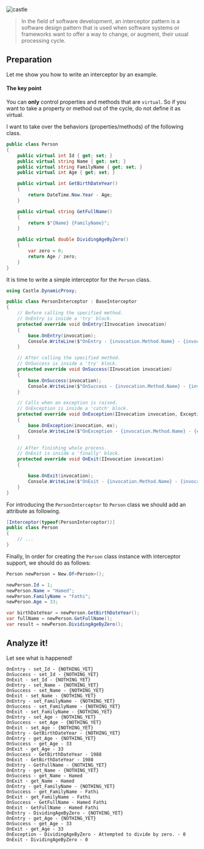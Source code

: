 ![castle](https://user-images.githubusercontent.com/8418700/141063129-d67ea604-312d-4b97-9d7f-5153dcced57f.png)

> In the field of software development, an interceptor pattern is a software design pattern that is used when software systems or frameworks want to offer a way to change, or augment, their usual processing cycle.

## Preparation

Let me show you how to write an interceptor by an example.

#### The key point

You can **only** control properties and methods that are `virtual`. So if you want to take a property or method out of the cycle, do not define it as virtual.

I want to take over the behaviors (properties/methods) of the following class.

```cs
public class Person
{
    public virtual int Id { get; set; }
    public virtual string Name { get; set; }
    public virtual string FamilyName { get; set; }
    public virtual int Age { get; set; }

    public virtual int GetBirthDateYear()
    {
        return DateTime.Now.Year - Age;
    }

    public virtual string GetFullName()
    {
        return $"{Name} {FamilyName}";
    }

    public virtual double DividingAgeByZero()
    {
        var zero = 0;
        return Age / zero;
    }
}
```

It is time to write a simple interceptor for the `Person` class.

```cs
using Castle.DynamicProxy;

public class PersonInterceptor : BaseInterceptor
{
    // Before calling the specified method.
    // OnEntry is inside a 'try' block.
    protected override void OnEntry(IInvocation invocation)
    {
        base.OnEntry(invocation);
        Console.WriteLine($"OnEntry - {invocation.Method.Name} - {invocation.ReturnValue ?? "{NOTHING_YET}"}");
    }

    // After calling the specified method.
    // OnSuccess is inside a 'try' block.
    protected override void OnSuccess(IInvocation invocation)
    {
        base.OnSuccess(invocation);
        Console.WriteLine($"OnSuccess - {invocation.Method.Name} - {invocation.ReturnValue ?? "{NOTHING_YET}"}");
    }

    // Calls when an exception is raised.
    // OnException is inside a 'catch' block.
    protected override void OnException(IInvocation invocation, Exception ex)
    {
        base.OnException(invocation, ex);
        Console.WriteLine($"OnException - {invocation.Method.Name} - {ex.Message} - {invocation.ReturnValue ?? "{NOTHING_YET}"}");
    }

    // After finishing whole process.
    // OnExit is inside a 'finally' block.
    protected override void OnExit(IInvocation invocation)
    {

        base.OnExit(invocation);
        Console.WriteLine($"OnExit - {invocation.Method.Name} - {invocation.ReturnValue ?? "{NOTHING_YET}"}");
    }
}
```

For introducing the `PersonInterceptor` to `Person` class we should add an attribute as following.

```cs
[Interceptor(typeof(PersonInterceptor))]
public class Person
{
    // ...
}    
```

Finally, In order for creating the `Person` class instance with interceptor support, we should do as follows:

```cs
Person newPerson = New.Of<Person>();

newPerson.Id = 1;
newPerson.Name = "Hamed";
newPerson.FamilyName = "Fathi";
newPerson.Age = 33;

var birthDateYear = newPerson.GetBirthDateYear();
var fullName = newPerson.GetFullName();
var result = newPerson.DividingAgeByZero();
```

## Analyze it!

Let see what is happened!

```
OnEntry - set_Id - {NOTHING_YET}
OnSuccess - set_Id - {NOTHING_YET}
OnExit - set_Id - {NOTHING_YET}
OnEntry - set_Name - {NOTHING_YET}
OnSuccess - set_Name - {NOTHING_YET}
OnExit - set_Name - {NOTHING_YET}
OnEntry - set_FamilyName - {NOTHING_YET}
OnSuccess - set_FamilyName - {NOTHING_YET}
OnExit - set_FamilyName - {NOTHING_YET}
OnEntry - set_Age - {NOTHING_YET}
OnSuccess - set_Age - {NOTHING_YET}
OnExit - set_Age - {NOTHING_YET}
OnEntry - GetBirthDateYear - {NOTHING_YET}
OnEntry - get_Age - {NOTHING_YET}
OnSuccess - get_Age - 33
OnExit - get_Age - 33
OnSuccess - GetBirthDateYear - 1988
OnExit - GetBirthDateYear - 1988
OnEntry - GetFullName - {NOTHING_YET}
OnEntry - get_Name - {NOTHING_YET}
OnSuccess - get_Name - Hamed
OnExit - get_Name - Hamed
OnEntry - get_FamilyName - {NOTHING_YET}
OnSuccess - get_FamilyName - Fathi
OnExit - get_FamilyName - Fathi
OnSuccess - GetFullName - Hamed Fathi
OnExit - GetFullName - Hamed Fathi
OnEntry - DividingAgeByZero - {NOTHING_YET}
OnEntry - get_Age - {NOTHING_YET}
OnSuccess - get_Age - 33
OnExit - get_Age - 33
OnException - DividingAgeByZero - Attempted to divide by zero. - 0
OnExit - DividingAgeByZero - 0
```
